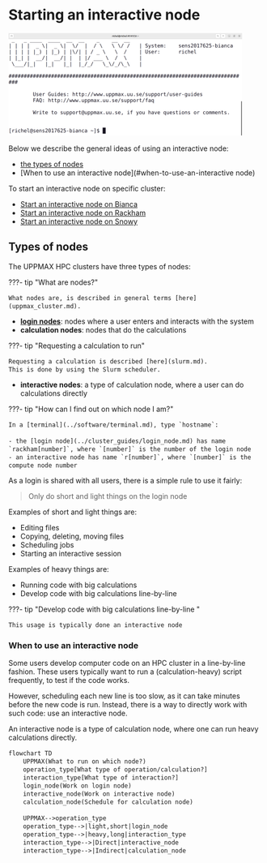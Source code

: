 # Starting an interactive node

![Logged in to Bianca via a terminal](./img/login_bianca_via_terminal_terminal_462_x_202.png)

Below we describe the general ideas of using an interactive node:

- [the types of nodes](#types-of-nodes)
- [When to use an interactive node](#when-to-use-an-interactive node)

To start an interactive node on specific cluster:

- [Start an interactive node on Bianca](start_interactive_node_on_bianca.md)
- [Start an interactive node on Rackham](start_interactive_node_on_rackham.md)
- [Start an interactive node on Snowy](start_interactive_node_on_snowy.md)

## Types of nodes

The UPPMAX HPC clusters have three types of nodes:

???- tip "What are nodes?"

    What nodes are, is described in general terms [here](uppmax_cluster.md).

- **[login nodes](../cluster_guides/login_node.md)**: nodes where a user enters and interacts with the system
- **calculation nodes**: nodes that do the calculations

???- tip "Requesting a calculation to run"

    Requesting a calculation is described [here](slurm.md).
    This is done by using the Slurm scheduler.

- **interactive nodes**: a type of calculation node,
  where a user can do calculations directly

???- tip "How can I find out on which node I am?"

    In a [terminal](../software/terminal.md), type `hostname`:

    - the [login node](../cluster_guides/login_node.md) has name `rackham[number]`, where `[number]` is the number of the login node
    - an interactive node has name `r[number]`, where `[number]` is the compute node number

As a login is shared with all users,
there is a simple rule to use it fairly:

> Only do short and light things on the login node

Examples of short and light things are:

- Editing files
- Copying, deleting, moving files
- Scheduling jobs
- Starting an interactive session

Examples of heavy things are:

- Running code with big calculations
- Develop code with big calculations line-by-line

???- tip "Develop code with big calculations line-by-line "

    This usage is typically done an interactive node

### When to use an interactive node

Some users develop computer code on an HPC cluster
in a line-by-line fashion.
These users typically want to run a (calculation-heavy)
script frequently, to test
if the code works.

However, scheduling each new line is too slow, as it
can take minutes before the new code is run.
Instead, there is a way to directly work
with such code: use an interactive node.

An interactive node is a type of calculation node,
where one can run heavy calculations directly.

```mermaid
flowchart TD
    UPPMAX(What to run on which node?)
    operation_type[What type of operation/calculation?]
    interaction_type[What type of interaction?]
    login_node(Work on login node)
    interactive_node(Work on interactive node)
    calculation_node(Schedule for calculation node)

    UPPMAX-->operation_type
    operation_type-->|light,short|login_node
    operation_type-->|heavy,long|interaction_type
    interaction_type-->|Direct|interactive_node
    interaction_type-->|Indirect|calculation_node
```
